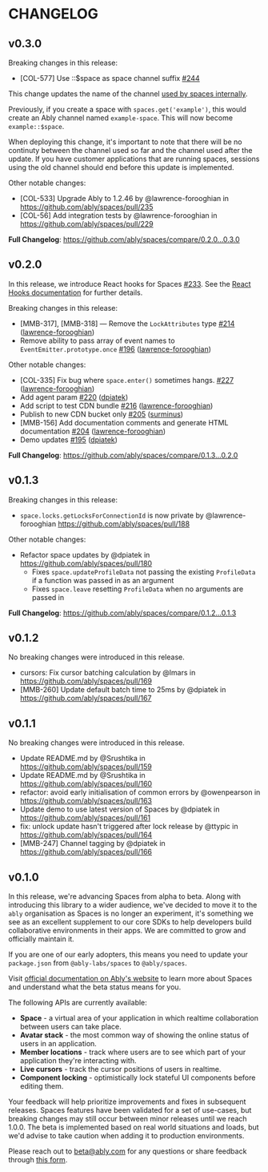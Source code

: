 # CHANGELOG

## v0.3.0

Breaking changes in this release:

* [COL-577] Use ::$space as space channel suffix [\#244](https://github.com/ably/spaces/pull/244)

This change updates the name of the channel [used by spaces internally](./docs/channel-usage.md).

Previously, if you create a space with `spaces.get('example')`, this would create an Ably channel named `example-space`. This will now become `example::$space`.

When deploying this change, it's important to note that there will be no continuty between the channel used so far and the channel used after the update. If you have customer applications that are running spaces, sessions using the old channel should end before this update is implemented.

Other notable changes:

* [COL-533] Upgrade Ably to 1.2.46 by @lawrence-forooghian in https://github.com/ably/spaces/pull/235
* [COL-56] Add integration tests by @lawrence-forooghian in https://github.com/ably/spaces/pull/229

**Full Changelog**: https://github.com/ably/spaces/compare/0.2.0...0.3.0

## v0.2.0

In this release, we introduce React hooks for Spaces [\#233](https://github.com/ably/spaces/pull/233). See the [React Hooks documentation](/docs/react.md) for further details.

Breaking changes in this release:

* \[MMB-317\], \[MMB-318\] — Remove the `LockAttributes` type [\#214](https://github.com/ably/spaces/pull/214) ([lawrence-forooghian](https://github.com/lawrence-forooghian))
* Remove ability to pass array of event names to `EventEmitter.prototype.once` [\#196](https://github.com/ably/spaces/pull/196) ([lawrence-forooghian](https://github.com/lawrence-forooghian))

Other notable changes:

* \[COL-335\] Fix bug where `space.enter()` sometimes hangs. [\#227](https://github.com/ably/spaces/pull/227) ([lawrence-forooghian](https://github.com/lawrence-forooghian))
* Add agent param [\#220](https://github.com/ably/spaces/pull/220) ([dpiatek](https://github.com/dpiatek))
* Add script to test CDN bundle [\#216](https://github.com/ably/spaces/pull/216) ([lawrence-forooghian](https://github.com/lawrence-forooghian))
* Publish to new CDN bucket only [\#205](https://github.com/ably/spaces/pull/205) ([surminus](https://github.com/surminus))
* \[MMB-156\] Add documentation comments and generate HTML documentation [\#204](https://github.com/ably/spaces/pull/204) ([lawrence-forooghian](https://github.com/lawrence-forooghian))
* Demo updates [\#195](https://github.com/ably/spaces/pull/195) ([dpiatek](https://github.com/dpiatek))

**Full Changelog**: https://github.com/ably/spaces/compare/0.1.3...0.2.0

## v0.1.3

Breaking changes in this release:
* `space.locks.getLocksForConnectionId` is now private by @lawrence-forooghian https://github.com/ably/spaces/pull/188

Other notable changes:
* Refactor space updates by @dpiatek in https://github.com/ably/spaces/pull/180
  * Fixes `space.updateProfileData` not passing the existing `ProfileData` if a function was passed in as an argument
  * Fixes `space.leave` resetting `ProfileData` when no arguments are passed in

**Full Changelog**: https://github.com/ably/spaces/compare/0.1.2...0.1.3

## v0.1.2

No breaking changes were introduced in this release.

* cursors: Fix cursor batching calculation by @lmars in https://github.com/ably/spaces/pull/169
* [MMB-260] Update default batch time to 25ms by @dpiatek in https://github.com/ably/spaces/pull/167

## v0.1.1

No breaking changes were introduced in this release.

* Update README.md by @Srushtika in https://github.com/ably/spaces/pull/159
* Update README.md by @Srushtika in https://github.com/ably/spaces/pull/160
* refactor: avoid early initialisation of common errors by @owenpearson in https://github.com/ably/spaces/pull/163
* Update demo to use latest version of Spaces by @dpiatek in https://github.com/ably/spaces/pull/161
* fix: unlock update hasn't triggered after lock release by @ttypic in https://github.com/ably/spaces/pull/164
* [MMB-247] Channel tagging by @dpiatek in https://github.com/ably/spaces/pull/166

## v0.1.0

In this release, we're advancing Spaces from alpha to beta. Along with introducing this library to a wider audience, we've decided to move it to the `ably` organisation as Spaces is no longer an experiment, it's something we see as an excellent supplement to our core SDKs to help developers build collaborative environments in their apps. We are committed to grow and officially maintain it.

If you are one of our early adopters, this means you need to update your `package.json` from `@ably-labs/spaces` to `@ably/spaces`.

Visit [official documentation on Ably's website](https://ably.com/docs/spaces) to learn more about Spaces and understand what the beta status means for you.

The following APIs are currently available:
- **Space** - a virtual area of your application in which realtime collaboration between users can take place.
- **Avatar stack** - the most common way of showing the online status of users in an application.
- **Member locations** - track where users are to see which part of your application they're interacting with.
- **Live cursors** - track the cursor positions of users in realtime.
- **Component locking** - optimistically lock stateful UI components before editing them.

Your feedback will help prioritize improvements and fixes in subsequent releases. Spaces features have been validated for a set of use-cases, but breaking changes may still occur between minor releases until we reach 1.0.0. The beta is implemented based on real world situations and loads, but we'd advise to take caution when adding it to production environments.

Please reach out to [beta@ably.com](mailto:beta@ably.com) for any questions or share feedback through [this form]( https://go.ably.com/spaces-feedback).

